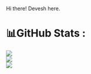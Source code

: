 Hi there! Devesh here.

# 📊GitHub Stats :
![](https://github-readme-stats.vercel.app/api?username=deveshXm&theme=radical&hide_border=false&include_all_commits=false&count_private=false)<br/>
![](https://github-readme-streak-stats.herokuapp.com/?user=deveshXm&theme=radical&hide_border=false)<br/>
![](https://github-readme-stats.vercel.app/api/top-langs/?username=deveshXm&theme=radical&hide_border=false&include_all_commits=false&count_private=false&layout=compact)


